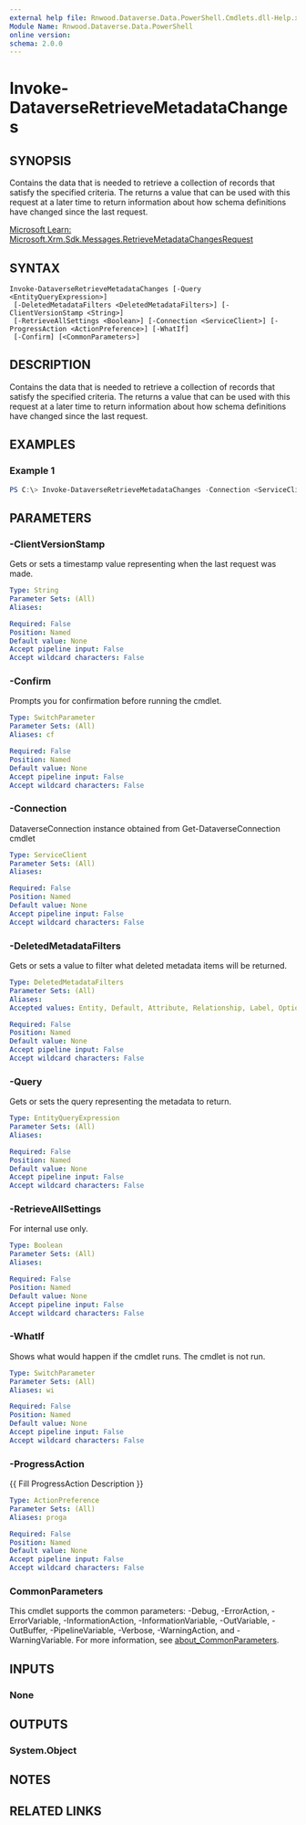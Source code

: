 ```yaml
---
external help file: Rnwood.Dataverse.Data.PowerShell.Cmdlets.dll-Help.xml
Module Name: Rnwood.Dataverse.Data.PowerShell
online version:
schema: 2.0.0
---
```


# Invoke-DataverseRetrieveMetadataChanges

## SYNOPSIS
Contains the data that is needed to retrieve a collection of records that satisfy the specified criteria. The returns a value that can be used with this request at a later time to return information about how schema definitions have changed since the last request.

[Microsoft Learn: Microsoft.Xrm.Sdk.Messages.RetrieveMetadataChangesRequest](https://learn.microsoft.com/dotnet/api/Microsoft.Xrm.Sdk.Messages.RetrieveMetadataChangesRequest)

## SYNTAX

```
Invoke-DataverseRetrieveMetadataChanges [-Query <EntityQueryExpression>]
 [-DeletedMetadataFilters <DeletedMetadataFilters>] [-ClientVersionStamp <String>]
 [-RetrieveAllSettings <Boolean>] [-Connection <ServiceClient>] [-ProgressAction <ActionPreference>] [-WhatIf]
 [-Confirm] [<CommonParameters>]
```

## DESCRIPTION
Contains the data that is needed to retrieve a collection of records that satisfy the specified criteria. The returns a value that can be used with this request at a later time to return information about how schema definitions have changed since the last request.

## EXAMPLES

### Example 1
```powershell
PS C:\> Invoke-DataverseRetrieveMetadataChanges -Connection <ServiceClient> -Query <EntityQueryExpression> -DeletedMetadataFilters <DeletedMetadataFilters> -ClientVersionStamp <String> -RetrieveAllSettings <Boolean>
```

## PARAMETERS

### -ClientVersionStamp
Gets or sets a timestamp value representing when the last request was made.

```yaml
Type: String
Parameter Sets: (All)
Aliases:

Required: False
Position: Named
Default value: None
Accept pipeline input: False
Accept wildcard characters: False
```

### -Confirm
Prompts you for confirmation before running the cmdlet.

```yaml
Type: SwitchParameter
Parameter Sets: (All)
Aliases: cf

Required: False
Position: Named
Default value: None
Accept pipeline input: False
Accept wildcard characters: False
```

### -Connection
DataverseConnection instance obtained from Get-DataverseConnection cmdlet

```yaml
Type: ServiceClient
Parameter Sets: (All)
Aliases:

Required: False
Position: Named
Default value: None
Accept pipeline input: False
Accept wildcard characters: False
```

### -DeletedMetadataFilters
Gets or sets a value to filter what deleted metadata items will be returned.

```yaml
Type: DeletedMetadataFilters
Parameter Sets: (All)
Aliases:
Accepted values: Entity, Default, Attribute, Relationship, Label, OptionSet, All

Required: False
Position: Named
Default value: None
Accept pipeline input: False
Accept wildcard characters: False
```

### -Query
Gets or sets the query representing the metadata to return.

```yaml
Type: EntityQueryExpression
Parameter Sets: (All)
Aliases:

Required: False
Position: Named
Default value: None
Accept pipeline input: False
Accept wildcard characters: False
```

### -RetrieveAllSettings
For internal use only.

```yaml
Type: Boolean
Parameter Sets: (All)
Aliases:

Required: False
Position: Named
Default value: None
Accept pipeline input: False
Accept wildcard characters: False
```

### -WhatIf
Shows what would happen if the cmdlet runs. The cmdlet is not run.

```yaml
Type: SwitchParameter
Parameter Sets: (All)
Aliases: wi

Required: False
Position: Named
Default value: None
Accept pipeline input: False
Accept wildcard characters: False
```

### -ProgressAction
{{ Fill ProgressAction Description }}

```yaml
Type: ActionPreference
Parameter Sets: (All)
Aliases: proga

Required: False
Position: Named
Default value: None
Accept pipeline input: False
Accept wildcard characters: False
```

### CommonParameters
This cmdlet supports the common parameters: -Debug, -ErrorAction, -ErrorVariable, -InformationAction, -InformationVariable, -OutVariable, -OutBuffer, -PipelineVariable, -Verbose, -WarningAction, and -WarningVariable. For more information, see [about_CommonParameters](http://go.microsoft.com/fwlink/?LinkID=113216).

## INPUTS

### None
## OUTPUTS

### System.Object
## NOTES

## RELATED LINKS
